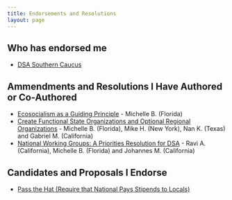 ```yaml
---
title: Endorsements and Resolutions
layout: page
---
```


## Who has endorsed me

- [DSA Southern Caucus](http://dsasoutherncaucus.org/)

## Ammendments and Resolutions I Have Authored or Co-Authored

- [Ecosocialism as a Guiding Principle](https://docs.google.com/document/d/1-ZvHSqsbHQA_eXz49MHkTPeGUbHIquuhk0_wFD8090g/edit?usp=sharing) - Michelle B. (Florida)
- <u>Create Functional State Organizations and Optional Regional Organizations</u> - Michelle B. (Florida), Mike H. (New York), Nan K. (Texas) and Gabriel M. (California)
- <u>National Working Groups: A Priorities Resolution for DSA</u> - Ravi A. (California), Michelle B. (Florida) and Johannes M. (California) 

## Candidates and Proposals I Endorse
- [Pass the Hat (Require that National Pays Stipends to Locals)](https://dsabuild.org/convention)
